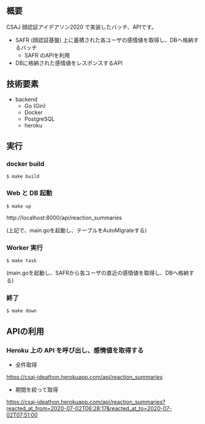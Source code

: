 ## 概要
CSAJ 顔認証アイデアソン2020 で実装したバッチ、APIです。

- SAFR (顔認証基盤) 上に蓄積された各ユーザの感情値を取得し、DBへ格納するバッチ
  - SAFR のAPIを利用
- DBに格納された感情値をレスポンスするAPI


## 技術要素
- backend
  - Go (Gin)
  - Docker
  - PostgreSQL
  - heroku


## 実行
### docker build
```
$ make build
```

### Web と DB 起動
```
$ make up
```

http://localhost:8000/api/reaction_summaries

(上記で、main.goを起動し、テーブルをAutoMigrateする)

### Worker 実行
```
$ make task
```
(main.goを起動し、SAFRから各ユーザの直近の感情値を取得し、DBへ格納する)

### 終了
```
$ make down
```


## APIの利用
### Heroku 上の API を呼び出し、感情値を取得する

- 全件取得  

https://csaj-ideathon.herokuapp.com/api/reaction_summaries

- 期間を絞って取得  

https://csaj-ideathon.herokuapp.com/api/reaction_summaries?reacted_at_from=2020-07-02T06:28:17&reacted_at_to=2020-07-02T07:51:00
